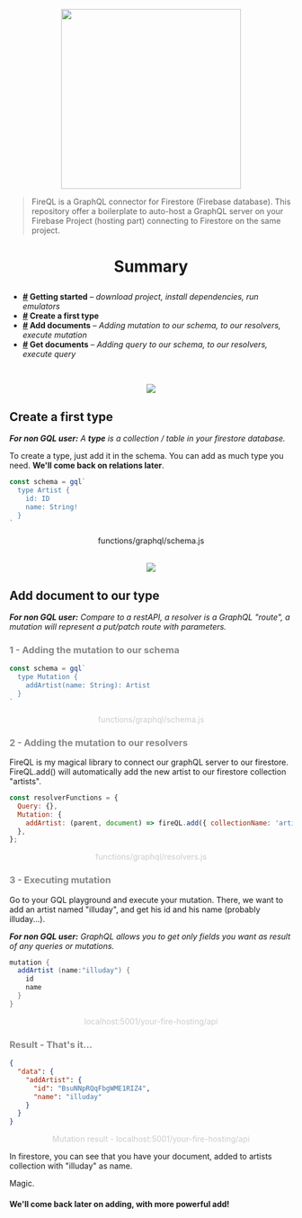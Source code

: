
<p align="center"><img align="center" style="width:320px" src="
https://firebasestorage.googleapis.com/v0/b/illuday.appspot.com/o/logo.png?alt=media&token=13f257f8-8668-49a6-b41f-6dcbdd666dd1"/></p>

> FireQL is a GraphQL connector for Firestore (Firebase database). This repository offer a boilerplate to auto-host a GraphQL server on your Firebase Project (hosting part) connecting to Firestore on the same project.


# <p align="center">Summary</p>

- **[#](#1) Getting started** – *download project, install dependencies, run emulators*
- **[#](#2) Create a first type**
- **[#](#3) Add documents** – *Adding mutation to our schema, to our resolvers, execute mutation*
- **[#](#4) Get documents** – *Adding query to our schema, to our resolvers, execute query*

<br/><p align="center"><img align="center" src="https://firebasestorage.googleapis.com/v0/b/illuday.appspot.com/o/badge.png?alt=media&token=47b4fb96-6b8d-44b1-848d-0b1c143203db"/></p>


## <a name="2"></a>Create a first type

***For non GQL user:** A **type** is a collection / table in your firestore database.*

To create a type, just add it in the schema. You can add as much type you need. **We'll come back on relations later**.

```javascript
const schema = gql`
  type Artist {
    id: ID
    name: String!
  }
`
``` 
<center>functions/graphql/schema.js</center><br>

<p align="center"><img align="center" src="https://firebasestorage.googleapis.com/v0/b/illuday.appspot.com/o/badge.png?alt=media&token=47b4fb96-6b8d-44b1-848d-0b1c143203db"/></p>

## <a name="3"></a>Add document to our type

***For non GQL user:** Compare to a restAPI, a resolver is a GraphQL "route", a mutation will represent a put/patch route with parameters.*

### <span style="color:#888">1 - Adding the mutation to our schema</span>

```javascript
const schema = gql`
  type Mutation {
    addArtist(name: String): Artist
  }
`
```
<center><span style="color:#CCC">functions/graphql/schema.js</span></center>

### <span style="color:#888">2 - Adding the mutation to our resolvers</span>

FireQL is my magical library to connect our graphQL server to our firestore. FireQL.add() will automatically add the new artist to our firestore collection "artists".

```javascript
const resolverFunctions = {
  Query: {},
  Mutation: {
    addArtist: (parent, document) => fireQL.add({ collectionName: 'artists', document }),
  },
};
```
<center><span style="color:#CCC">functions/graphql/resolvers.js</span></center>

### <span style="color:#888">3 - Executing mutation</span>

Go to your GQL playground and execute your mutation. There, we want to add an artist named "illuday", and get his id and his name (probably illuday...).

***For non GQL user:** GraphQL allows you to get only fields you want as result of any queries or mutations.*


```java
mutation {
  addArtist (name:"illuday") {
    id
    name
  }
}
```
<center><span style="color:#CCC">localhost:5001/your-fire-hosting/api</span></center>

### <span style="color:#888">Result - That's it...</span>

```json
{
  "data": {
    "addArtist": {
      "id": "BsuNNpRQqFbgWME1RIZ4",
      "name": "illuday"
    }
  }
}
```
<center><span style="color:#CCC">Mutation result - localhost:5001/your-fire-hosting/api</span></center>

In firestore, you can see that you have your document, added to artists collection with "illuday" as name.

Magic.

#### We'll come back later on adding, with more powerful add!

